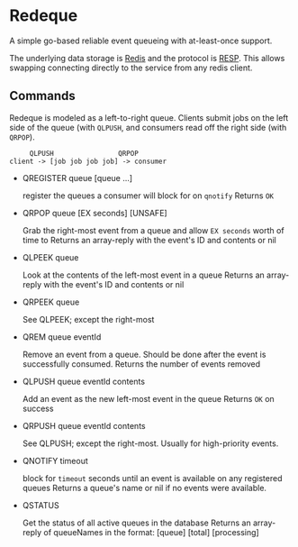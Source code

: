 Redeque
=======

A simple go-based reliable event queueing with at-least-once support.

The underlying data storage is [Redis](http://redis.io) and the protocol is [RESP](http://redis.io/topics/protocol).
This allows swapping connecting directly to the service from any redis client.

Commands
--------

Redeque is modeled as a left-to-right queue. Clients submit jobs on the left
side of the queue (with `QLPUSH`, and consumers read off the right side (with
`QRPOP`).

```
     QLPUSH                QRPOP
client -> [job job job job] -> consumer
```

* QREGISTER queue [queue ...]

  register the queues a consumer will block for on `qnotify`
  Returns `OK`

* QRPOP queue [EX seconds] [UNSAFE]

  Grab the right-most event from a queue and allow `EX seconds` worth of time to
  Returns an array-reply with the event's ID and contents or nil

* QLPEEK queue

  Look at the contents of the left-most event in a queue
  Returns an array-reply with the event's ID and contents or nil

* QRPEEK queue

  See QLPEEK; except the right-most

* QREM queue eventId

  Remove an event from a queue. Should be done after the event is successfully consumed.
  Returns the number of events removed

* QLPUSH queue eventId contents

  Add an event as the new left-most event in the queue
  Returns `OK` on success

* QRPUSH queue eventId contents

  See QLPUSH; except the right-most. Usually for high-priority events.

* QNOTIFY timeout

  block for `timeout` seconds until an event is available on any registered queues
  Returns a queue's name or nil if no events were available.

* QSTATUS

  Get the status of all active queues in the database
  Returns an array-reply of queueNames in the format: [queue] [total] [processing]
